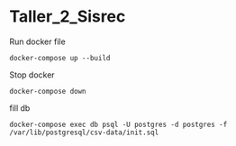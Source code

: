 # Taller_2_Sisrec

Run docker file
```
docker-compose up --build
```

Stop docker
```
docker-compose down
```

fill db
```
docker-compose exec db psql -U postgres -d postgres -f /var/lib/postgresql/csv-data/init.sql
```
